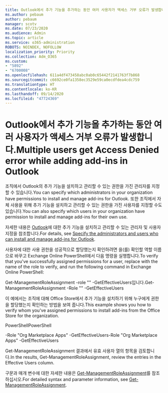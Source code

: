 ```yaml
---
title: Outlook에서 추가 기능을 추가하는 동안 여러 사용자가 액세스 거부 오류가 발생합니다.
ms.author: pebaum
author: pebaum
manager: scotv
ms.date: 07/23/2020
ms.audience: Admin
ms.topic: article
ms.service: o365-administration
ROBOTS: NOINDEX, NOFOLLOW
localization_priority: Priority
ms.collection: Adm_O365
ms.custom:
- "5892"
- "6700008"
ms.openlocfilehash: 611a4df473458abc0ab0c65442f2141763f7b868
ms.sourcegitcommit: c6692ce0fa1358ec3529e59ca0ecdfdea4cdc759
ms.translationtype: HT
ms.contentlocale: ko-KR
ms.lasthandoff: 09/14/2020
ms.locfileid: "47724369"
---
```

# <a name="multiple-users-get-access-denied-error-while-adding-add-ins-in-outlook"></a><span data-ttu-id="48c08-102">Outlook에서 추가 기능을 추가하는 동안 여러 사용자가 액세스 거부 오류가 발생합니다.</span><span class="sxs-lookup"><span data-stu-id="48c08-102">Multiple users get Access Denied error while adding add-ins in Outlook</span></span>

<span data-ttu-id="48c08-103">조직에서 Outlook의 추가 기능을 설치하고 관리할 수 있는 권한을 가진 관리자를 지정할 수 있습니다.</span><span class="sxs-lookup"><span data-stu-id="48c08-103">You can specify which administrators in your organization have permissions to install and manage add-ins for Outlook.</span></span> <span data-ttu-id="48c08-104">또한 조직에서 자체 사용을 위해 추가 기능을 설치하고 관리할 수 있는 권한을 가진 사용자를 지정할 수도 있습니다.</span><span class="sxs-lookup"><span data-stu-id="48c08-104">You can also specify which users in your organization have permission to install and manage add-ins for their own use.</span></span>

<span data-ttu-id="48c08-105">자세한 내용은 [Outlook](https://docs.microsoft.com/exchange/clients-and-mobile-in-exchange-online/add-ins-for-outlook/specify-who-can-install-and-manage-add-ins)에 대한 추가 기능을 설치하고 관리할 수 있는 관리자 및 사용자 지정을 참조합니다.</span><span class="sxs-lookup"><span data-stu-id="48c08-105">For details, see [Specify the administrators and users who can install and manage add-ins for Outlook](https://docs.microsoft.com/exchange/clients-and-mobile-in-exchange-online/add-ins-for-outlook/specify-who-can-install-and-manage-add-ins).</span></span>

<span data-ttu-id="48c08-106">사용자에 대한 사용 권한을 성공적으로 할당했는지 확인하려면 <Role Name>을(를) 확인할 역할 이름으로 바꾸고 Exchange Online PowerShell에서 다음 명령을 실행합니다.</span><span class="sxs-lookup"><span data-stu-id="48c08-106">To verify that you've successfully assigned permissions for a user, replace <Role Name> with the name of the role to verify, and run the following command in Exchange Online PowerShell:</span></span>

<span data-ttu-id="48c08-107">Get-ManagementRoleAssignment -role "<Role Name>" -GetEffectiveUsers입니다.</span><span class="sxs-lookup"><span data-stu-id="48c08-107">Get-ManagementRoleAssignment -Role "<Role Name>" -GetEffectiveUsers</span></span>

<span data-ttu-id="48c08-108">이 예에서는 조직에 대해 Office Store에서 추가 기능을 설치하기 위해 누구에게 권한을 할당했는지 확인하는 방법을 보여 줍니다.</span><span class="sxs-lookup"><span data-stu-id="48c08-108">This example shows you how to verify whom you've assigned permissions to install add-ins from the Office Store for the organization.</span></span>

<span data-ttu-id="48c08-109">PowerShell</span><span class="sxs-lookup"><span data-stu-id="48c08-109">PowerShell</span></span>

<span data-ttu-id="48c08-110">-Role "Org Marketplace Apps" -GetEffectiveUsers</span><span class="sxs-lookup"><span data-stu-id="48c08-110">-Role "Org Marketplace Apps" -GetEffectiveUsers</span></span>

<span data-ttu-id="48c08-111">Get-ManagementRoleAssignment 결과에서 유효 사용자 열의 항목을 검토합니다.</span><span class="sxs-lookup"><span data-stu-id="48c08-111">In the results, Get-ManagementRoleAssignment, review the entries in the Effective Users column.</span></span>

<span data-ttu-id="48c08-112">구문과 매개 변수에 대한 자세한 내용은 [Get-ManagementRoleAssignment](https://docs.microsoft.com/powershell/module/exchange/get-managementroleassignment)를 참조하십시오.</span><span class="sxs-lookup"><span data-stu-id="48c08-112">For detailed syntax and parameter information, see [Get-ManagementRoleAssignment](https://docs.microsoft.com/powershell/module/exchange/get-managementroleassignment).</span></span>
 